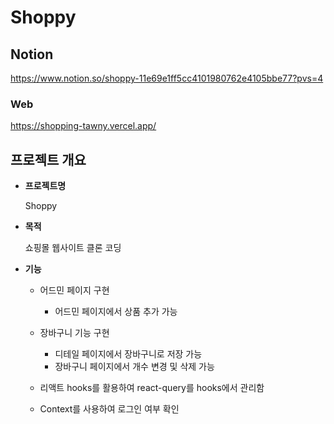 # Shoppy

## Notion

https://www.notion.so/shoppy-11e69e1ff5cc4101980762e4105bbe77?pvs=4

### Web

https://shopping-tawny.vercel.app/


## 프로젝트 개요

- **프로젝트명**
    
    Shoppy
    
- **목적**
    
    쇼핑몰 웹사이트 클론 코딩
    
- **기능**
    
    
    - 어드민 페이지 구현
      - 어드민 페이지에서 상품 추가 가능

    - 장바구니 기능 구현
      - 디테일 페이지에서 장바구니로 저장 가능
      - 장바구니 페이지에서 개수 변경 및 삭제 가능
      
    - 리액트 hooks를 활용하여 react-query를 hooks에서 관리함
    
    - Context를 사용하여 로그인 여부 확인
